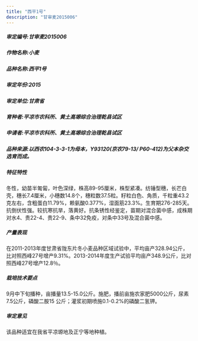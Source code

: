 ```yaml
---
title: "西平1号"
description: "甘审麦2015006"
---
```

##### 审定编号:甘审麦2015006

##### 作物名称:小麦

##### 品种名称:西平1号

##### 审定年份:2015

##### 审定单位:甘肃省

##### 育种者:平凉市农科所、黄土高塬综合治理乾县试区

##### 申请者:平凉市农科所、黄土高塬综合治理乾县试区

##### 品种来源:以西农104-3-3-1为母本，Y93120(京农79-13/ P60-412)为父本杂交选育而成。

##### 特征特性
冬性，幼苗半匍匐，叶色深绿，株高89-95厘米，株型紧凑。纺锤型穗，长芒白壳，穗长7.4厘米，小穗数14.8个，穗粒数37.5粒。籽粒白色、角质，千粒重43.2克左右，含粗蛋白11.79%，赖氨酸0.377%，湿面筋23.3%。生育期276-285天。抗倒伏性强。较抗寒抗旱，落黄好。抗条锈性经鉴定，苗期对混合菌中感，成株期对水4、贵22-4、贵22-9、条中32免疫，对条中33号及混合菌中感。

##### 产量表现
在2011-2013年度甘肃省陇东片冬小麦品种区域试验中，平均亩产328.94公斤，比对照西峰27号增产9.31%。2013-2014年度生产试验平均亩产348.9公斤，比对照西峰27号增产12.8％。

##### 栽培技术要点
9月中下旬播种，亩播量13.5-15.0公斤。施肥，播前亩施农家肥5000公斤，尿素7.5公斤，磷酸二胺15 公斤；灌浆初期喷施0.1-0.2%的磷酸二氢钾。

##### 审定意见
该品种适宜在我省平凉塬地及正宁等地种植。
